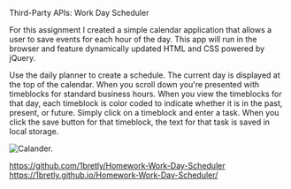 Third-Party APIs: Work Day Scheduler


<!-- About -->
For this assignment I created a simple calendar application that allows a user to save events for each hour of the day. This app will run in the browser and feature dynamically updated HTML and CSS powered by jQuery.

Use the daily planner to create a schedule. The current day is displayed at the top of the calendar. When you scroll down you're presented with timeblocks for standard business hours. When you view the timeblocks for that day, each timeblock is color coded to indicate whether it is in the past, present, or future. Simply click on a timeblock and enter a task. When you click the save button for that timeblock, the text for that task is saved in local storage.


<!-- Preview of website -->
![Calander.]()

<!-- Links to Github and deployed site -->
https://github.com/1bretly/Homework-Work-Day-Scheduler
https://1bretly.github.io/Homework-Work-Day-Scheduler/